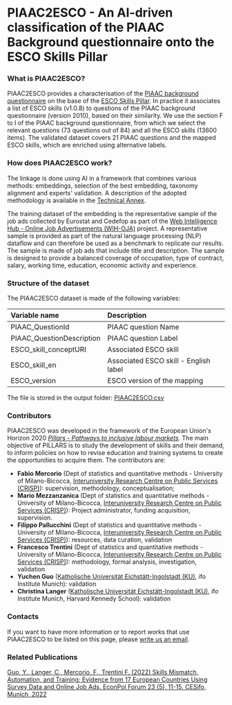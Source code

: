 # PIAAC2ESCO - An AI-driven classification of the PIAAC Background questionnaire onto the ESCO Skills Pillar

### What is PIAAC2ESCO?
PIAAC2ESCO provides a characterisation of the [PIAAC background questionnaire](https://www.oecd-ilibrary.org/sites/53c2f904-en/index.html?itemId=/content/component/53c2f904-en) on the base of the [ESCO Skills Pillar](https://esco.ec.europa.eu/en/escopedia/skills-pillar). In practice it associates a list of ESCO skills (v1.0.8) to questions of the PIAAC background questionnaire (version 2010), based on their similarity. We use the section F to I of the PIAAC background questionnaire, from which we select the relevant questions (73 questions out of 84) and all the ESCO skills (13600 items). The validated dataset covers 21 PIAAC questions and the mapped ESCO skills, which are enriched using alternative labels.

### How does PIAAC2ESCO work?
The linkage is done using AI in a framework that combines various methods: embeddings, selection of the best embedding, taxonomy alignment and experts' validation. A description of the adopted methodology is available in the [Technical Annex](https://github.com/Crisp-Unimib/PIAAC2ESCO/blob/master/piaac2esco_technicalAnnex.pdf).

The training dataset of the embedding is the representative sample of the job ads collected by Eurostat and Cedefop as part of the [Web Intelligence Hub - Online Job Advertisements (WIH-OJA)](https://www.cedefop.europa.eu/it/about-cedefop/public-procurement/towards-european-web-intelligence-hub-european-system-collection-and-analysis-online-job) project. A representative sample is provided as part of the natural language processing (NLP) dataflow and can therefore be used as a benchmark to replicate our results. The sample is made of job ads that include title and description. The sample is designed to provide a balanced coverage of occupation, type of contract, salary, working time, education, economic activity and experience.

### Structure of the dataset 
The  PIAAC2ESCO dataset is made of the following variables:

| Variable name | Description |
|:--|:--|
|PIAAC_QuestionId| PIAAC question Name |
|PIAAC_QuestionDescription| PIAAC question Label |
|ESCO_skill_conceptURI| Associated ESCO skill |
|ESCO_skill_en| Associated ESCO skill - English label |
|ESCO_version| ESCO version of the mapping |

The file is stored in the output folder: [PIAAC2ESCO.csv](https://github.com/Crisp-Unimib/PIAAC2ESCO/blob/master/output/PIAAC2ESCO.csv)

### Contributors
PIAAC2ESCO was developed in the framework of the European Union's Horizon 2020 [*Pillars - Pathways to inclusive labour markets*](https://www.h2020-pillars.eu). The main objective of PILLARS is to study the development of skills and their demand, to inform policies on how to revise education and training systems to create the opportunities to acquire them. The contributors are:

- **Fabio Mercorio** (Dept of statistics and quantitative methods - University of Milano-Bicocca, [Interuniversity Research Centre on Public Services (CRISP)](https://crispresearch.it)): supervision, methodology, conceptualisation; 
- **Mario Mezzanzanica** (Dept of statistics and quantitative methods - University of Milano-Bicocca, [Interuniversity Research Centre on Public Services (CRISP)](https://crispresearch.it)): Project administrator, funding acquisition, supervision. 
- **Filippo Pallucchini** (Dept of statistics and quantitative methods - University of Milano-Bicocca, [Interuniversity Research Centre on Public Services (CRISP)](https://crispresearch.it)): resources, data curation, validation
- **Francesco Trentini** (Dept of statistics and quantitative methods - University of Milano-Bicocca, [Interuniversity Research Centre on Public Services (CRISP)](https://crispresearch.it)): methodology, formal analysis, investigation, validation
- **Yuchen Guo** ([Katholische Universität Eichstätt-Ingolstadt (KU)](https://www.ku.de), ifo Institute Munich): validation
- **Christina Langer** ([Katholische Universität Eichstätt-Ingolstadt (KU)](https://www.ku.de), ifo Institute Munich, Harvard Kennedy School): validation

### Contacts
If you want to have more information or to report works that use PIAAC2ESCO to be listed on this page, please [write us an email](mailto:francesco.trentini@unimib.it).

### Related Publications
[Guo, Y., Langer, C., Mercorio, F., Trentini F. (2022) Skills Mismatch, Automation, and Training: Evidence from 17 European Countries Using Survey Data and Online Job Ads. EconPol Forum 23 (5), 11-15. CESifo, Munich, 2022](https://www.cesifo.org/en/publications/2022/article-journal/skills-mismatch-automation-and-training)
